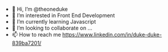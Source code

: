 - 👋 Hi, I’m @theoneduke
- 👀 I’m interested in Front End Development
- 🌱 I’m currently learning Javascript
- 💞️ I’m looking to collaborate on ...
- 📫 How to reach me https://www.linkedin.com/in/duke-duke-839ba7201/

<!---
theoneduke/theoneduke is a ✨ special ✨ repository because its `README.md` (this file) appears on your GitHub profile.
You can click the Preview link to take a look at your changes.
--->
